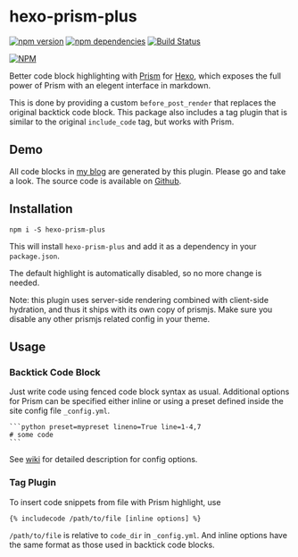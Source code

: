 # hexo-prism-plus

[![npm version](https://badge.fury.io/js/hexo-prism-plus.svg)](https://badge.fury.io/js/hexo-prism-plus)
[![npm dependencies](https://david-dm.org/Aetf/hexo-prism-plus.svg)](https://david-dm.org/Aetf/hexo-prism-plus)
[![Build Status](https://github.com/Aetf/hexo-prism-plus/workflows/Node.js%20CI/badge.svg)](https://github.com/Aetf/hexo-prism-plus/actions?query=workflow%3A"Node.js+CI")

[![NPM](https://nodei.co/npm/hexo-prism-plus.png)](https://npmjs.org/package/hexo-prism-plus)

Better code block highlighting with [Prism](http://prismjs.com/index.html) for [Hexo](https://hexo.io), which exposes the full power of Prism with an elegent interface
in markdown.

This is done by providing a custom `before_post_render` that replaces the original backtick code block. This package also includes a tag plugin that is similar to the original `include_code` tag, but works with Prism.

## Demo

All code blocks in [my blog](https://unlimitedcodeworks.xyz) are generated by this plugin. Please go and take a look.
The source code is available on [Github](https://github.com/Aetf/Aetf.github.io).

## Installation

`npm i -S hexo-prism-plus`

This will install `hexo-prism-plus` and add it as a dependency in your `package.json`.

The default highlight is automatically disabled, so no more change is needed.

Note: this plugin uses server-side rendering combined with client-side hydration, and thus it
ships with its own copy of prismjs. Make sure you disable any other prismjs related config in your
theme.

## Usage

### Backtick Code Block

Just write code using fenced code block syntax as usual. Additional options for Prism can be specified either inline or using a preset defined inside the site config file `_config.yml`.

    ```python preset=mypreset lineno=True line=1-4,7
    # some code
    ```

See [wiki](https://github.com/Aetf/hexo-prism-plus/wiki/Config-Options) for detailed description for config options.

### Tag Plugin

To insert code snippets from file with Prism highlight, use

```
{% includecode /path/to/file [inline options] %}
```

`/path/to/file` is relative to `code_dir` in `_config.yml`.
And inline options have the same format as those used in backtick code blocks.
